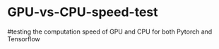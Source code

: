 # GPU-vs-CPU-speed-test

#testing the computation speed of GPU and CPU for both Pytorch and Tensorflow
